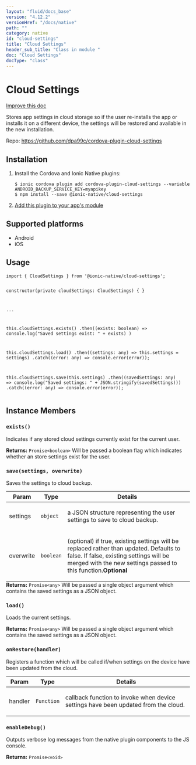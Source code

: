 ```yaml
---
layout: "fluid/docs_base"
version: "4.12.2"
versionHref: "/docs/native"
path: ""
category: native
id: "cloud-settings"
title: "Cloud Settings"
header_sub_title: "Class in module "
doc: "Cloud Settings"
docType: "class"
---
```


<h1 class="api-title">Cloud Settings</h1>

<a class="improve-v2-docs" href="http://github.com/ionic-team/ionic-native/edit/master/src/@ionic-native/plugins/cloud-settings/index.ts#L1">
  Improve this doc
</a>







<p>Stores app settings in cloud storage so if the user re-installs the app or installs it on a different device, the settings will be restored and available in the new installation.</p>


<p>Repo:
  <a href="https://github.com/dpa99c/cordova-plugin-cloud-settings">
    https://github.com/dpa99c/cordova-plugin-cloud-settings
  </a>
</p>


<h2><a class="anchor" name="installation" href="#installation"></a>Installation</h2>
<ol class="installation">
  <li>Install the Cordova and Ionic Native plugins:<br>
    <pre><code class="nohighlight">$ ionic cordova plugin add cordova-plugin-cloud-settings --variable ANDROID_BACKUP_SERVICE_KEY=myapikey
$ npm install --save @ionic-native/cloud-settings
</code></pre>
  </li>
  <li><a href="https://ionicframework.com/docs/native/#Add_Plugins_to_Your_App_Module">Add this plugin to your app's module</a></li>
</ol>



<h2><a class="anchor" name="platforms" href="#platforms"></a>Supported platforms</h2>
<ul>
  <li>Android</li><li>iOS</li>
</ul>






<h2><a class="anchor" name="usage" href="#usage"></a>Usage</h2>
<pre><code class="lang-typescript">import { CloudSettings } from &#39;@ionic-native/cloud-settings&#39;;


constructor(private cloudSettings: CloudSettings) { }

...

this.cloudSettings.exists()
  .then((exists: boolean) =&gt; console.log(&quot;Saved settings exist: &quot; + exists) )

this.cloudSettings.load()
  .then((settings: any) =&gt; this.settings = settings)
  .catch((error: any) =&gt; console.error(error));

this.cloudSettings.save(this.settings)
  .then((savedSettings: any) =&gt; console.log(&quot;Saved settings: &quot; + JSON.stringify(savedSettings)))
  .catch((error: any) =&gt; console.error(error));
</code></pre>








<h2><a class="anchor" name="instance-members" href="#instance-members"></a>Instance Members</h2>
<h3><a class="anchor" name="exists" href="#exists"></a><code>exists()</code></h3>


Indicates if any stored cloud settings currently exist for the current user.


<div class="return-value" markdown="1">
  <i class="icon ion-arrow-return-left"></i>
  <b>Returns:</b> <code>Promise&lt;boolean&gt;</code> Will be passed a boolean flag which indicates whether an store settings exist for the user.
</div><h3><a class="anchor" name="save" href="#save"></a><code>save(settings,&nbsp;overwrite)</code></h3>




Saves the settings to cloud backup.
<table class="table param-table" style="margin:0;">
  <thead>
  <tr>
    <th>Param</th>
    <th>Type</th>
    <th>Details</th>
  </tr>
  </thead>
  <tbody>
  <tr>
    <td>
      settings</td>
    <td>
      <code>object</code>
    </td>
    <td>
      <p>a JSON structure representing the user settings to save to cloud backup.</p>
</td>
  </tr>
  
  <tr>
    <td>
      overwrite</td>
    <td>
      <code>boolean</code>
    </td>
    <td>
      <p>(optional) if true, existing settings will be replaced rather than updated. Defaults to false.
If false, existing settings will be merged with the new settings passed to this function.<strong class="tag">Optional</strong></p>
</td>
  </tr>
  </tbody>
</table>

<div class="return-value" markdown="1">
  <i class="icon ion-arrow-return-left"></i>
  <b>Returns:</b> <code>Promise&lt;any&gt;</code> Will be passed a single object argument which contains the saved settings as a JSON object.
</div><h3><a class="anchor" name="load" href="#load"></a><code>load()</code></h3>


Loads the current settings.


<div class="return-value" markdown="1">
  <i class="icon ion-arrow-return-left"></i>
  <b>Returns:</b> <code>Promise&lt;any&gt;</code> Will be passed a single object argument which contains the saved settings as a JSON object.
</div><h3><a class="anchor" name="onRestore" href="#onRestore"></a><code>onRestore(handler)</code></h3>




Registers a function which will be called if/when settings on the device have been updated from the cloud.
<table class="table param-table" style="margin:0;">
  <thead>
  <tr>
    <th>Param</th>
    <th>Type</th>
    <th>Details</th>
  </tr>
  </thead>
  <tbody>
  <tr>
    <td>
      handler</td>
    <td>
      <code>Function</code>
    </td>
    <td>
      <p>callback function to invoke when device settings have been updated from the cloud.</p>
</td>
  </tr>
  </tbody>
</table>

<h3><a class="anchor" name="enableDebug" href="#enableDebug"></a><code>enableDebug()</code></h3>


Outputs verbose log messages from the native plugin components to the JS console.


<div class="return-value" markdown="1">
  <i class="icon ion-arrow-return-left"></i>
  <b>Returns:</b> <code>Promise&lt;void&gt;</code> 
</div>





